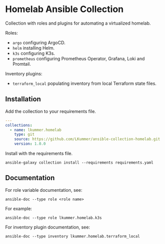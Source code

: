 # Homelab Ansible Collection

Collection with roles and plugins for automating a virtualized homelab.

Roles:

* `argo` configuring ArgoCD.
* `helm` installing Helm.
* `k3s` configuring K3s.
* `prometheus` configuring Prometheus Operator, Grafana, Loki and Promtail.

Inventory plugins:

* `terraform_local` populating inventory from local Terraform state files.

## Installation

Add the collection to your requirements file.

```yaml
---
collections:
  - name: lkummer.homelab
    type: git
    source: https://github.com/LKummer/ansible-collection-homelab.git
    version: 1.0.0
```

Install with the requirements file.

```
ansible-galaxy collection install --requirements requirements.yaml
```

## Documentation

For role variable documentation, see:

```
ansible-doc --type role <role name>
```

For example:

```
ansible-doc --type role lkummer.homelab.k3s
```

For inventory plugin documentation, see:

```
ansible-doc --type inventory lkummer.homelab.terraform_local
```
